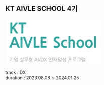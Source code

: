 ## KT AIVLE SCHOOL 4기

<img src='https://github.com/Choe-minsung/img/blob/7fc9608af9f4f657cde2202ef1b61441918b1ec8/kt_aivle.png' width='300'/>

track : DX    
duration : 2023.08.08 ~ 2024.01.25
